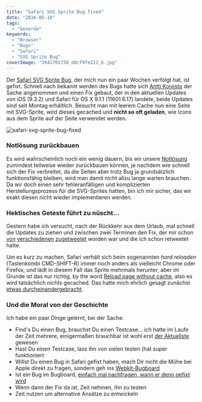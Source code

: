 ```yaml
---
title: "Safari SVG Sprite Bug fixed"
date: "2016-05-18"
tags:
  - "Generde"
keywords:
  - "Browser"
  - "Bugs"
  - "Safari"
  - "SVG Sprite Bug"
coverImage: "3941701730_d8cf9fe222_b.jpg"
---
```


Der [Safari SVG Sprite Bug](http://nicobruenjes.de/2016/04/safari-svg-sprite-bug/), der mich nun ein paar Wochen verfolgt hat, ist gefixt. Schnell nach bekannt werden des Bugs hatte sich [Antti Koivisto](https://twitter.com/anttikoivisto) der Sache angenommen und einen Fix gebaut, der in den aktuellen Updates von iOS (9.3.2) und Safari für OS X 9.1.1 (11601.6.17) landete, beide Updates sind seit Montag erhältlich. Besucht man mit leerem Cache nun eine Seite mit SVG-Sprite, wird dieses gecached und **nicht so oft geladen**, wie Icons aus dem Sprite auf der Seite verwendet werden.

![safari-svg-sprite-bug-fixed](/img/safari-svg-sprite-bug-fixed-1024x684.png)

### Notlösung zurückbauen

Es wird wahrscheinlich noch ein wenig dauern, bis wir unsere [Notlösung](http://nicobruenjes.de/2016/04/svg-yeah-you-know-me/) zumindest teilweise wieder zurückbauen können, je nachdem wie schnell sich der Fix verbreitet, da die Seiten aber trotz Bug ja grundsätzlich funktionsfähig bleiben, wird man damit nicht allzu lange warten brauchen. Da wir doch einen sehr fehleranfälligen und komplizierten Herstellungsprozess für die SVG-Sprites hatten, bin ich mir sicher, das wir exakt diesen nicht wieder implementieren werden.

### Hektisches Geteste führt zu nüscht…

Gestern habe ich versucht, nach der Rückkehr aus dem Urlaub, mal schnell die Updates zu ziehen und zwischen zwei Terminen den Fix, der mir schon [von](https://twitter.com/pscheuerl/status/732317814673965056) [verschiedenen](https://twitter.com/pscheuerl/status/732333338560618498) [zugetweetet](https://twitter.com/stn1978/status/732360337224286208) worden war und die ich schon retweetet hatte.

Um es kurz zu machen, Safari verhält sich beim sogenannten _hard reloaden_ (Tastenkombi CMD-SHIFT-R) immer noch anders als vielleicht Chrome oder Firefox, und lädt in diesem Fall das Sprite mehrmals herunter, aber im Grunde ist das nur richtig, by the word [Reload page without cache](https://twitter.com/pscheuerl/status/732667102364979204), also es wird tatsächlich nichts gecached. Das hatte mich ehrlich gesagt zunächst [etwas durcheinandergebracht](https://twitter.com/nicobruenjes/status/732541248838459392).

### Und die Moral von der Geschichte

Ich habe ein paar Dinge gelernt, bei der Sache:

- Find's Du einen Bug, brauchst Du einen Testcase… ich hatte im Laufe der Zeit mehrere, einigermaßen brauchbar ist wohl erst [der Aktuellste](http://codecandies.github.io/safari-sprite-bug/external-with-symbols.html) gewesen
- Hast Du einen Testcase, lass ihn von vielen testen (hat super funktioniert
- Willst Du einen Bug in Safari gefixt haben, mach Dir nicht die Mühe bei Apple direkt zu fragen, sondern geh ins [Webkit-Bugboard](https://bugs.webkit.org/)
- Ist ein Bug im Bugboard, [einfach mal nachfragen, wann er denn gefixt wird](https://twitter.com/maddesigns/status/723742330109464576)
- Wenn dann der Fix da ist, Zeit nehmen, ihn zu testen
- Zeit nutzen um alternative Ansätze zu entwickeln
